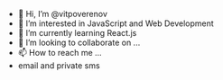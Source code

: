 - 👋 Hi, I’m @vitpoverenov
- 👀 I’m interested in JavaScript and Web Development
- 🌱 I’m currently learning React.js
- 💞️ I’m looking to collaborate on ...
- 📫 How to reach me ...
- email and private sms

<!---
vitpoverenov/vitpoverenov is a ✨ special ✨ repository because its `README.md` (this file) appears on your GitHub profile.
You can click the Preview link to take a look at your changes.
--->
